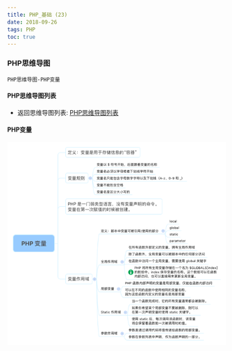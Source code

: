```yaml
---
title: PHP_基础 (23)
date: 2018-09-26
tags: PHP 
toc: true
---
```


### PHP思维导图
    PHP思维导图-PHP变量

<!-- more -->

#### PHP思维导图列表
- 返回思维导图列表: [PHP思维导图列表](/2018/201809/base_PHP18/)

#### PHP变量
![PHP变量](/img/20180926_1.png)


